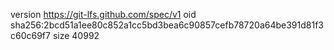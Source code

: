 version https://git-lfs.github.com/spec/v1
oid sha256:2bcd51a1ee80c852a1cc5bd3bea6c90857cefb78720a64be391d81f3c60c69f7
size 40992
